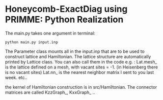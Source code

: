 # Honeycomb-ExactDiag using PRIMME: Python Realization

The main.py takes one argument in terminal: 

```
python main.py input.inp
```
The Parameter class mounts all in the input.inp that are to be used to construct lattice and Hamiltonian.
The lattice structure are automatically printed by Lattice class. You can also call them in the code e.g. :
Lat.mesh_ is the lattice defined on a mesh, with vacant sites = -1. (in Heisenberg there is no vacant sites)
Lat.nn_ is the nearest neighbor matrix I sent to you last week.
etc..

the kernel of Hamiltonian construction is in src/Hamiltonian. The connector matrices are called KzzGraph_, KxxGraph_ ..
